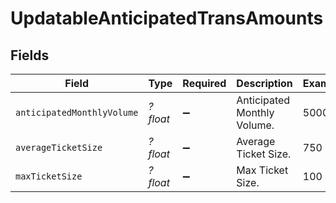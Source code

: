 # UpdatableAnticipatedTransAmounts


## Fields

| Field                       | Type                        | Required                    | Description                 | Example                     |
| --------------------------- | --------------------------- | --------------------------- | --------------------------- | --------------------------- |
| `anticipatedMonthlyVolume`  | *?float*                    | :heavy_minus_sign:          | Anticipated Monthly Volume. | 500000                      |
| `averageTicketSize`         | *?float*                    | :heavy_minus_sign:          | Average Ticket Size.        | 750                         |
| `maxTicketSize`             | *?float*                    | :heavy_minus_sign:          | Max Ticket Size.            | 100                         |